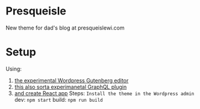 # Presqueisle
New theme for dad's blog at presqueislewi.com

# Setup
Using:
1. [the experimental Wordpress Gutenberg editor](https://wordpress.org/plugins/gutenberg/)
2. [this also sorta experimanetal GraphQL plugin](https://wpgraphql.com/)
3. [and create React app](https://github.com/facebook/create-react-app)
Steps:
`Install the theme in the Wordpress admin`
dev: `npm start`
build: `npm run build`
